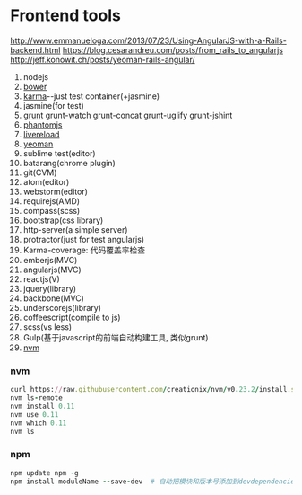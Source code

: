 # Frontend tools

http://www.emmanueloga.com/2013/07/23/Using-AngularJS-with-a-Rails-backend.html
https://blog.cesarandreu.com/posts/from_rails_to_angularjs
http://jeff.konowit.ch/posts/yeoman-rails-angular/

1. nodejs
2. [bower](http://bower.io/)
3. [karma](http://karma-runner.github.com/)--just test container(+jasmine)
4. jasmine(for test)
5. [grunt](http://gruntjs.com/)
        grunt-watch
				grunt-concat
				grunt-uglify
				grunt-jshint
6. [phantomjs](http://www.phantomjs.org/)
7. [livereload](http://livereload.com/)
8. [yeoman](http://yeoman.io/)
9. sublime test(editor)
10. batarang(chrome plugin)
11. git(CVM)
12. atom(editor)
13. webstorm(editor)
14. requirejs(AMD)
15. compass(scss)
16. bootstrap(css library)
17. http-server(a simple server)
18. protractor(just for test angularjs)
19. Karma-coverage: 代码覆盖率检查
20. emberjs(MVC)
21. angularjs(MVC)
22. reactjs(V)
23. jquery(library)
24. backbone(MVC)
25. underscorejs(library)
26. coffeescript(compile to js)
27. scss(vs less)
28. Gulp(基于javascript的前端自动构建工具, 类似grunt)
29. [nvm](https://github.com/creationix/nvm/)

### nvm ###

```ruby
curl https://raw.githubusercontent.com/creationix/nvm/v0.23.2/install.sh | bash
nvm ls-remote
nvm install 0.11
nvm use 0.11
nvm which 0.11
nvm ls
```

### npm ###

```ruby
npm update npm -g
npm install moduleName --save-dev  # 自动把模块和版本号添加到devdependencies部分
```
